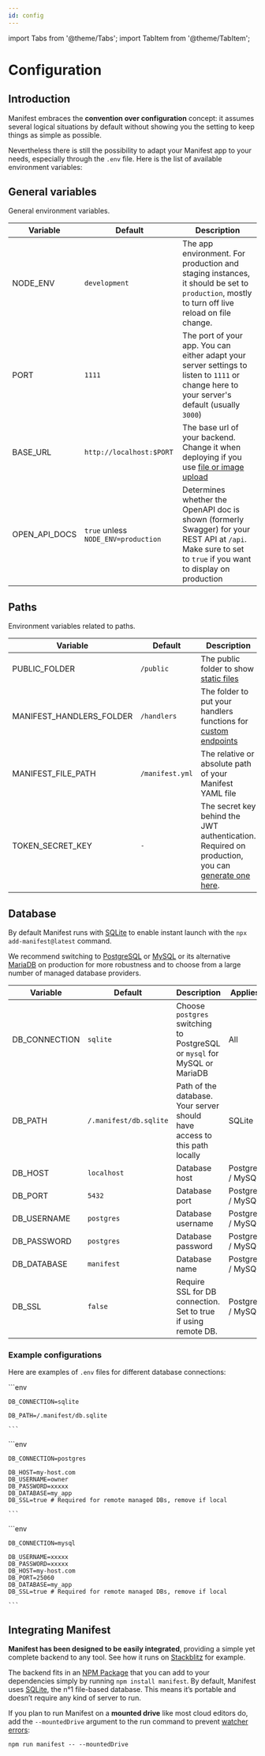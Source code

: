 ```yaml
---
id: config
---
```


import Tabs from '@theme/Tabs';
import TabItem from '@theme/TabItem';

# Configuration

## Introduction

Manifest embraces the **convention over configuration** concept: it assumes several logical situations by default without showing you the setting to keep things as simple as possible.

Nevertheless there is still the possibility to adapt your Manifest app to your needs, especially through the `.env` file. Here is the list of available environment variables:

## General variables

General environment variables.

| Variable      | Default                             | Description                                                                                                                                                 |
| ------------- | ----------------------------------- | ----------------------------------------------------------------------------------------------------------------------------------------------------------- |
| NODE_ENV      | `development`                       | The app environment. For production and staging instances, it should be set to `production`, mostly to turn off live reload on file change.                 |
| PORT          | `1111`                              | The port of your app. You can either adapt your server settings to listen to `1111` or change here to your server's default (usually `3000`)                |
| BASE_URL      | `http://localhost:$PORT`            | The base url of your backend. Change it when deploying if you use [file or image upload](./upload.md)                                                       |
| OPEN_API_DOCS | `true` unless `NODE_ENV=production` | Determines whether the OpenAPI doc is shown (formerly Swagger) for your REST API at `/api`. Make sure to set to `true` if you want to display on production |

## Paths

Environment variables related to paths.

| Variable                 | Default         | Description                                                                                                                 |
| ------------------------ | --------------- | --------------------------------------------------------------------------------------------------------------------------- |
| PUBLIC_FOLDER            | `/public`       | The public folder to show [static files](https://expressjs.com/en/starter/static-files.html)                                |
| MANIFEST_HANDLERS_FOLDER | `/handlers`     | The folder to put your handlers functions for [custom endpoints](./endpoints.md)                                            |
| MANIFEST_FILE_PATH       | `/manifest.yml` | The relative or absolute path of your Manifest YAML file                                                                    |
| TOKEN_SECRET_KEY         | `-`             | The secret key behind the JWT authentication. Required on production, you can [generate one here](https://jwtsecrets.com/). |

## Database

By default Manifest runs with [SQLite](https://www.sqlite.org/) to enable instant launch with the `npx add-manifest@latest` command.

We recommend switching to [PostgreSQL](https://www.postgresql.org/) or [MySQL](https://www.mysql.com/) or its alternative [MariaDB](https://mariadb.org/) on production for more robustness and to choose from a large number of managed database providers.

| Variable      | Default                | Description                                                               | Applies To         |
| ------------- | ---------------------- | ------------------------------------------------------------------------- | ------------------ |
| DB_CONNECTION | `sqlite`               | Choose `postgres` switching to PostgreSQL or `mysql` for MySQL or MariaDB | All                |
| DB_PATH       | `/.manifest/db.sqlite` | Path of the database. Your server should have access to this path locally | SQLite             |
| DB_HOST       | `localhost`            | Database host                                                             | PostgreSQL / MySQL |
| DB_PORT       | `5432`                 | Database port                                                             | PostgreSQL / MySQL |
| DB_USERNAME   | `postgres`             | Database username                                                         | PostgreSQL / MySQL |
| DB_PASSWORD   | `postgres`             | Database password                                                         | PostgreSQL / MySQL |
| DB_DATABASE   | `manifest`             | Database name                                                             | PostgreSQL / MySQL |
| DB_SSL        | `false`                | Require SSL for DB connection. Set to true if using remote DB.            | PostgreSQL / MySQL |

### Example configurations

Here are examples of `.env` files for different database connections:

<Tabs>
  <TabItem value="sqlite" label="SQLite" default>
   ```env

    DB_CONNECTION=sqlite

    DB_PATH=/.manifest/db.sqlite

    ```

  </TabItem>
  <TabItem value="postgresql" label="PostgreSQL" default>
   ```env

    DB_CONNECTION=postgres

    DB_HOST=my-host.com
    DB_USERNAME=owner
    DB_PASSWORD=xxxxx
    DB_DATABASE=my_app
    DB_SSL=true # Required for remote managed DBs, remove if local

    ```

  </TabItem>
   <TabItem value="mysql" label="MySQL / MariaDB" default>
    ```env

    DB_CONNECTION=mysql

    DB_USERNAME=xxxxx
    DB_PASSWORD=xxxxx
    DB_HOST=my-host.com
    DB_PORT=25060
    DB_DATABASE=my_app
    DB_SSL=true # Required for remote managed DBs, remove if local

    ```

  </TabItem>
</Tabs>

## Integrating Manifest

**Manifest has been designed to be easily integrated**, providing a simple yet complete backend to any tool. See how it runs on [Stackblitz](https://manifest.new) for example.

The backend fits in an [NPM Package](https://www.npmjs.com/package/manifest) that you can add to your dependencies simply by running `npm install manifest`. By default, Manifest uses [SQLite](https://www.sqlite.org/), the n°1 file-based database. This means it’s portable and doesn’t require any kind of server to run.

If you plan to run Manifest on a **mounted drive** like most cloud editors do, add the `--mountedDrive` argument to the run command to prevent [watcher errors](https://github.com/remy/nodemon?tab=readme-ov-file#application-isnt-restarting):

```
npm run manifest -- --mountedDrive
```
